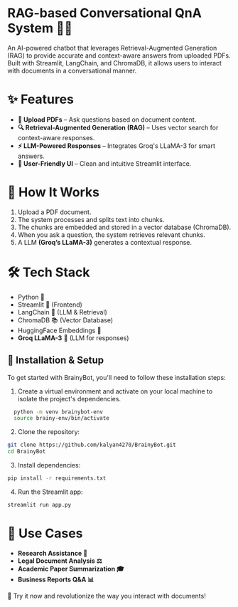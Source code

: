 # RAG-based Conversational QnA System 🤖📄
An AI-powered chatbot that leverages Retrieval-Augmented Generation (RAG) to provide accurate and context-aware answers from uploaded PDFs. Built with Streamlit, LangChain, and ChromaDB, it allows users to interact with documents in a conversational manner.

# ✨ Features
- **📂 Upload PDFs** – Ask questions based on document content.
- **🔍 Retrieval-Augmented Generation (RAG)** – Uses vector search for context-aware responses.
- **⚡ LLM-Powered Responses** – Integrates Groq's LLaMA-3 for smart answers.
- **🎨 User-Friendly UI** – Clean and intuitive Streamlit interface.

# 🚀 How It Works
1. Upload a PDF document.
2. The system processes and splits text into chunks.
3. The chunks are embedded and stored in a vector database (ChromaDB).
4. When you ask a question, the system retrieves relevant chunks.
5. A LLM **(Groq’s LLaMA-3)** generates a contextual response.

# 🛠️ Tech Stack
- Python 🐍
- Streamlit 🎨 (Frontend)
- LangChain 🔗 (LLM & Retrieval)
- ChromaDB 📚 (Vector Database)
- HuggingFace Embeddings 🤗
- **Groq LLaMA-3** 🦙 (LLM for responses)

## 📌 Installation & Setup

To get started with BrainyBot, you'll need to follow these installation steps:

1. Create a virtual environment and activate on your local machine to isolate the project's dependencies.

```bash
  python -m venv brainybot-env
  source brainy-env/bin/activate
```

2. Clone the repository:

```bash
git clone https://github.com/kalyan4270/BrainyBot.git
cd BrainyBot
```

3. Install dependencies:

```bash
pip install -r requirements.txt
```

4. Run the Streamlit app:
   
``` bash
streamlit run app.py
```

# 🎯 Use Cases
- **Research Assistance 📑**
- **Legal Document Analysis ⚖️**
- **Academic Paper Summarization 🎓**
- **Business Reports Q&A 📊**

🚀 Try it now and revolutionize the way you interact with documents!
